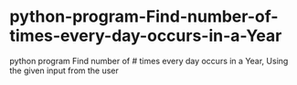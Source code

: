 # python-program-Find-number-of-times-every-day-occurs-in-a-Year
python program Find number of # times every day occurs in a Year, Using the given input from the user
